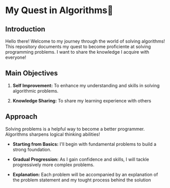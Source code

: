 # My Quest in Algorithms🧩

## Introduction 
Hello there! Welcome to my journey through the world of solving algorithms! This repository documents my quest to become proficiente at solving programming problems. I want to share the knowledge I acquire with everyone!

## Main Objectives

 1. **Self Improvement:** To enhance my understanding and skills in solving algorithmic problems.


 2. **Knowledge Sharing:** To share my learning experience with others

## Approach

Solving problems is a helpful way to become a better programmer. Algorithms sharpens logical thinking abilities!

- **Starting from Basics:** I'll begin with fundamental problems to build a strong foundation.

- **Gradual Progression:** As I gain confidence and skills, I will tackle progressively more complex problems.

- **Explanation:** Each problem will be accompanied by an explanation of the problem statement and my tought process behind the solution

